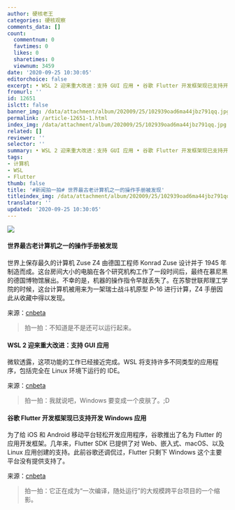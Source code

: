 ```yaml
---
author: 硬核老王
categories: 硬核观察
comments_data: []
count:
  commentnum: 0
  favtimes: 0
  likes: 0
  sharetimes: 0
  viewnum: 3459
date: '2020-09-25 10:30:05'
editorchoice: false
excerpt: • WSL 2 迎来重大改进：支持 GUI 应用 • 谷歌 Flutter 开发框架现已支持开发 Windows 应用
fromurl: ''
id: 12651
islctt: false
banner_img: /data/attachment/album/202009/25/102939oad6ma44jbz791qq.jpg
permalink: /article-12651-1.html
index_img: /data/attachment/album/202009/25/102939oad6ma44jbz791qq.jpg
related: []
reviewer: ''
selector: ''
summary: • WSL 2 迎来重大改进：支持 GUI 应用 • 谷歌 Flutter 开发框架现已支持开发 Windows 应用
tags:
- 计算机
- WSL
- Flutter
thumb: false
title: '#新闻拍一拍# 世界最古老计算机之一的操作手册被发现'
titleindex_img: /data/attachment/album/202009/25/102939oad6ma44jbz791qq.jpg
translator: ''
updated: '2020-09-25 10:30:05'
---
```


![](/data/attachment/album/202009/25/102939oad6ma44jbz791qq.jpg)


#### 世界最古老计算机之一的操作手册被发现


世界上保存最久的计算机 Zuse Z4 由德国工程师 Konrad Zuse 设计并于 1945 年制造而成。这台房间大小的电脑在各个研究机构工作了一段时间后，最终在慕尼黑的德国博物馆展出。不幸的是，机器的操作指令早就丢失了。在苏黎世联邦理工学院的时候，这台计算机被用来为一架瑞士战斗机原型 P-16 进行计算，Z4 手册因此从收藏中得以发现。


来源：[cnbeta](https://www.cnbeta.com/articles/tech/1032961.htm)



> 
> 拍一拍：不知道是不是还可以运行起来。
> 
> 
> 


#### WSL 2 迎来重大改进：支持 GUI 应用


微软透露，这项功能的工作已经接近完成。WSL 将支持许多不同类型的应用程序，包括完全在 Linux 环境下运行的 IDE。


来源：[cnbeta](https://www.cnbeta.com/articles/tech/1032933.htm)



> 
> 拍一拍：我就说吧，Windows 要变成一个皮肤了。;D
> 
> 
> 


#### 谷歌 Flutter 开发框架现已支持开发 Windows 应用


为了给 iOS 和 Android 移动平台轻松开发应用程序，谷歌推出了名为 Flutter 的应用开发框架。几年来，Flutter SDK 已提供了对 Web、嵌入式、macOS、以及 Linux 应用创建的支持。此前谷歌还调侃过，Flutter 只剩下 Windows 这个主要平台没有提供支持了。


来源：[cnbeta](https://www.cnbeta.com/articles/tech/1032931.htm)



> 
> 拍一拍：它正在成为“一次编译，随处运行”的大规模跨平台项目的一个缩影。
> 
> 
>